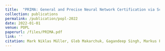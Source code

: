 ```yaml
---
title:  "PRIMA: General and Precise Neural Network Certification via Scalable Convex Hull Approximations"
collection: publications
permalink: /publication/popl-2022
date: 2022-01-01
venue: POPL
paperurl: /files/PRIMA.pdf
link: ''
citation: Mark Niklas Müller, Gleb Makarchuk, Gagandeep Singh, Markus Püschel,  Martin Vechev, POPL 2022.
---
```

